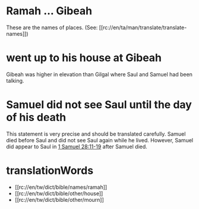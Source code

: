 # Ramah ... Gibeah

These are the names of places. (See: [[rc://en/ta/man/translate/translate-names]])

# went up to his house at Gibeah

Gibeah was higher in elevation than Gilgal where Saul and Samuel had been talking.

# Samuel did not see Saul until the day of his death

This statement is very precise and should be translated carefully. Samuel died before Saul and did not see Saul again while he lived. However, Samuel did appear to Saul in [1 Samuel 28:11-19](../28/11.md) after Samuel died.

# translationWords

* [[rc://en/tw/dict/bible/names/ramah]]
* [[rc://en/tw/dict/bible/other/house]]
* [[rc://en/tw/dict/bible/other/mourn]]